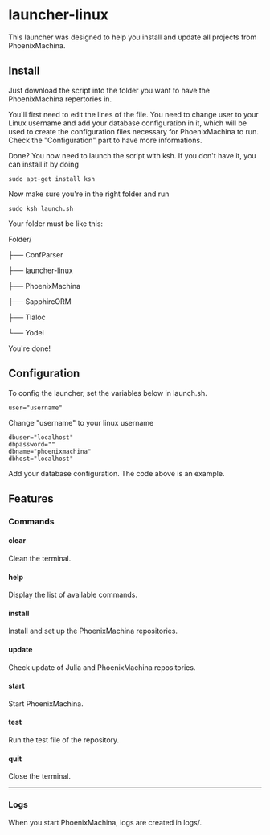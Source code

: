 # launcher-linux
This launcher was designed to help you install and update all projects from PhoenixMachina.

## Install
Just download the script into the folder you want to have the PhoenixMachina repertories in.

You'll first need to edit the lines of the file. You need to change user to your Linux username and add your database configuration in it, which will be used to create the configuration files necessary for PhoenixMachina to run. Check the "Configuration" part to have more informations.

Done? You now need to launch the script with ksh. If you don't have it, you can install it by doing

```
sudo apt-get install ksh
```

Now make sure you're in the right folder and run
```
sudo ksh launch.sh
```
Your folder must be like this:


Folder/

├── ConfParser

├── launcher-linux

├── PhoenixMachina

├── SapphireORM

├── Tlaloc

└── Yodel


You're done!

## Configuration
To config the launcher, set the variables below in launch.sh.

```
user="username"
```
Change "username" to your linux username

```
dbuser="localhost"
dbpassword=""
dbname="phoenixmachina"
dbhost="localhost"
```
Add your database configuration. The code above is an example.

## Features
### Commands

#### clear
Clean the terminal.

#### help
Display the list of available commands.

#### install
Install and set up the PhoenixMachina repositories.

#### update
Check update of Julia and PhoenixMachina repositories.

#### start
Start PhoenixMachina.

#### test <repository>
Run the test file of the repository.

#### quit
Close the terminal.

---

### Logs
When you start PhoenixMachina, logs are created in logs/.
